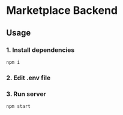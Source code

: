 # Marketplace Backend

## Usage

### 1. Install dependencies

```javascript
npm i
```

### 2. Edit .env file

### 3. Run server

```javascript
npm start
```
